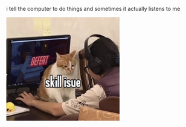 i tell the computer to do things and sometimes it actually listens to me
<!--START_SECTION:update_image-->
<img src=https://raw.githubusercontent.com/sneakykestrel/sneakykestrel/main/.github/images/skil.jpg height="" width="300" align=left alt=kitty />
<!--END_SECTION:update_image-->

